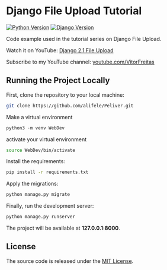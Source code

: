 # Django File Upload Tutorial

[![Python Version](https://img.shields.io/badge/python-3.7-brightgreen.svg)](https://python.org)
[![Django Version](https://img.shields.io/badge/django-2.1-brightgreen.svg)](https://djangoproject.com)

Code example used in the tutorial series on Django File Upload.

Watch it on YouTube: [Django 2.1 File Upload](https://www.youtube.com/playlist?list=PLLxk3TkuAYnpm24Ma1XenNeq1oxxRcYFT)

Subscribe to my YouTube channel: [youtube.com/VitorFreitas](https://www.youtube.com/VitorFreitas?sub_confirmation=1)

## Running the Project Locally

First, clone the repository to your local machine:

```bash
git clone https://github.com/alifele/Peliver.git
```

Make a virtual environment
```python
python3 -m venv WebDev
```

activate your virtual environment
```bash
source WebDev/bin/activate

```

Install the requirements:

```bash
pip install -r requirements.txt
```

Apply the migrations:

```bash
python manage.py migrate
```

Finally, run the development server:

```bash
python manage.py runserver
```

The project will be available at **127.0.0.1:8000**.


## License

The source code is released under the [MIT License](https://github.com/sibtc/django-upload-example/blob/master/LICENSE).
